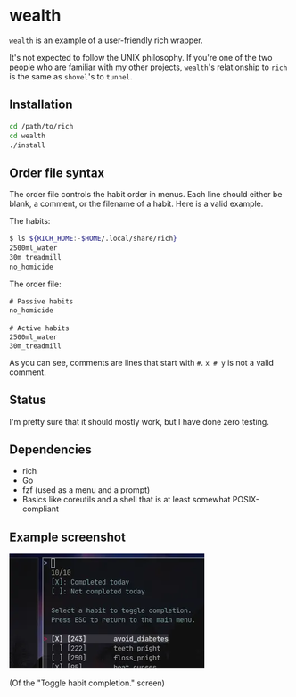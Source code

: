 # wealth
``wealth`` is an example of a user-friendly rich wrapper.

It's not expected to follow the UNIX philosophy. If you're one of the two people
who are familiar with my other projects, ``wealth``'s relationship to ``rich`` is
the same as ``shovel``'s to ``tunnel``.

## Installation
```sh
cd /path/to/rich
cd wealth
./install
```

## Order file syntax
The order file controls the habit order in menus. Each line should either be
blank, a comment, or the filename of a habit. Here is a valid example.

The habits:
```sh
$ ls ${RICH_HOME:-$HOME/.local/share/rich}
2500ml_water
30m_treadmill
no_homicide
```

The order file:
```
# Passive habits
no_homicide

# Active habits
2500ml_water
30m_treadmill
```
As you can see, comments are lines that start with ``#``. ``x # y`` is not a
valid comment.

## Status
I'm pretty sure that it should mostly work, but I have done zero testing.

## Dependencies
- rich
- Go
- fzf (used as a menu and a prompt)
- Basics like coreutils and a shell that is at least somewhat POSIX-compliant

## Example screenshot
![screenshot](https://raw.githubusercontent.com/michaelskyba/rich/master/wealth/assets/screenshot.webp)

(Of the "Toggle habit completion." screen)
